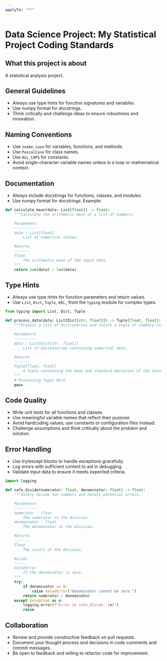 ```yaml
---
applyTo: "**"
---
```


# Data Science Project: My Statistical Project Coding Standards

## What this project is about
A statistical analysis project.

## General Guidelines
- Always use type hints for function signatures and variables.
- Use numpy format for docstrings.
- Think critically and challenge ideas to ensure robustness and innovation.

## Naming Conventions
- Use `snake_case` for variables, functions, and methods.
- Use `PascalCase` for class names.
- Use `ALL_CAPS` for constants.
- Avoid single-character variable names unless in a loop or mathematical context.

## Documentation
- Always include docstrings for functions, classes, and modules.
- Use numpy format for docstrings. Example:

```python
def calculate_mean(data: List[float]) -> float:
    """Calculate the arithmetic mean of a list of numbers.

    Parameters
    ----------
    data : List[float]
        List of numerical values.

    Returns
    -------
    float
        The arithmetic mean of the input data.
    """
    return sum(data) / len(data)
```

## Type Hints
- Always use type hints for function parameters and return values.
- Use `List`, `Dict`, `Tuple`, etc., from the `typing` module for complex types.

```python
from typing import List, Dict, Tuple

def process_data(data: List[Dict[str, float]]) -> Tuple[float, float]:
    """Process a list of dictionaries and return a tuple of summary statistics.

    Parameters
    ----------
    data : List[Dict[str, float]]
        List of dictionaries containing numerical data.

    Returns
    -------
    Tuple[float, float]
        A tuple containing the mean and standard deviation of the data.
    """
    # Processing logic here
    pass
```

## Code Quality
- Write unit tests for all functions and classes.
- Use meaningful variable names that reflect their purpose.
- Avoid hardcoding values; use constants or configuration files instead.
- Challenge assumptions and think critically about the problem and solution.

## Error Handling
- Use try/except blocks to handle exceptions gracefully.
- Log errors with sufficient context to aid in debugging.
- Validate input data to ensure it meets expected criteria.

```python
import logging

def safe_divide(numerator: float, denominator: float) -> float:
    """Safely divide two numbers and handle potential errors.

    Parameters
    ----------
    numerator : float
        The numerator in the division.
    denominator : float
        The denominator in the division.

    Returns
    -------
    float
        The result of the division.

    Raises
    ------
    ValueError
        If the denominator is zero.
    """
    try:
        if denominator == 0:
            raise ValueError("Denominator cannot be zero.")
        return numerator / denominator
    except Exception as e:
        logging.error(f"Error in safe_divide: {e}")
        raise
```

## Collaboration
- Review and provide constructive feedback on pull requests.
- Document your thought process and decisions in code comments and commit messages.
- Be open to feedback and willing to refactor code for improvement.
